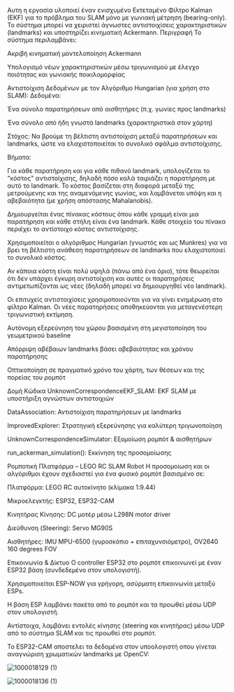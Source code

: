 Αυτη η εργασία υλοποιεί έναν ενισχυμένο Εκτεταμένο Φίλτρο Kalman (EKF) για το πρόβλημα του SLAM μόνο με γωνιακή μέτρηση (bearing-only). Το σύστημα μπορεί να χειριστεί άγνωστες αντιστοιχίσεις χαρακτηριστικών (landmarks) και υποστηρίζει κινηματική Ackermann.
Περιγραφή
Το σύστημα περιλαμβάνει:

Ακριβή κινηματική μοντελοποίηση Ackermann

Υπολογισμό νέων χαρακτηριστικών μέσω τριγωνισμού με έλεγχο ποιότητας και γωνιακής ποικιλομορφίας

Αντιστοίχιση Δεδομένων με τον Αλγόριθμο Hungarian (για χρήση στο SLAM):
  Δεδομένα:
  
  Ένα σύνολο παρατηρήσεων από αισθητήρες (π.χ. γωνίες προς landmarks)
  
  Ένα σύνολο από ήδη γνωστά landmarks (χαρακτηριστικά στον χάρτη)
  
  Στόχος:
  Να βρούμε τη βέλτιστη αντιστοίχιση μεταξύ παρατηρήσεων και landmarks, ώστε να ελαχιστοποιείται το συνολικό σφάλμα αντιστοίχισης.
  
  Βήματα:
  
  Για κάθε παρατήρηση και για κάθε πιθανό landmark, υπολογίζεται το "κόστος" αντιστοίχισης, δηλαδή πόσο καλά ταιριάζει η παρατήρηση με αυτό το landmark. Το κόστος    βασίζεται στη διαφορά μεταξύ της μετρούμενης και της αναμενόμενης γωνίας, και λαμβάνεται υπόψη και η αβεβαιότητα (με χρήση απόστασης Mahalanobis).
  
  Δημιουργείται ένας πίνακας κόστους όπου κάθε γραμμή είναι μια παρατήρηση και κάθε στήλη είναι ένα landmark. Κάθε στοιχείο του πίνακα περιέχει το αντίστοιχο         κόστος αντιστοίχισης.
  
  Χρησιμοποιείται ο αλγόριθμος Hungarian (γνωστός και ως Munkres) για να βρει τη βέλτιστη ανάθεση παρατηρήσεων σε landmarks που ελαχιστοποιεί το συνολικό κόστος.
  
  Αν κάποια κόστη είναι πολύ υψηλά (πάνω από ένα όριο), τότε θεωρείται ότι δεν υπάρχει έγκυρη αντιστοίχιση και αυτές οι παρατηρήσεις αντιμετωπίζονται ως νέες         (δηλαδή μπορεί να δημιουργηθεί νέο landmark).
  
  Οι επιτυχείς αντιστοιχίσεις χρησιμοποιούνται για να γίνει ενημέρωση στο φίλτρο Kalman. Οι νέες παρατηρήσεις αποθηκεύονται για μεταγενέστερη τριγωνιστική εκτίμηση.


Αυτόνομη εξερεύνηση του χώρου βασισμένη στη μεγιστοποίηση του γεωμετρικού baseline

Απόρριψη αβέβαιων landmarks βάσει αβεβαιότητας και χρόνου παρατήρησης

Οπτικοποίηση σε πραγματικό χρόνο του χάρτη, των θέσεων και της πορείας του ρομπότ

Δομή Κώδικα
UnknownCorrespondenceEKF_SLAM: EKF SLAM με υποστήριξη αγνώστων αντιστοιχιών

DataAssociation: Αντιστοίχιση παρατηρήσεων με landmarks

ImprovedExplorer: Στρατηγική εξερεύνησης για καλύτερη τριγωνοποίηση

UnknownCorrespondenceSimulator: Εξομοίωση ρομπότ & αισθητήρων

run_ackerman_simulation(): Εκκίνηση της προσομοίωσης

Ρομποτική Πλατφόρμα – LEGO RC SLAM Robot
Η προσομοίωση και οι αλγόριθμοι έχουν σχεδιαστεί για ένα φυσικό ρομπότ βασισμένο σε:

Πλατφόρμα: LEGO RC αυτοκίνητο (κλίμακα 1:9.44)

Μικροελεγκτής: ESP32, ESP32-CAM

Κινητήρας Κίνησης: DC μοτέρ μέσω L298N motor driver

Διεύθυνση (Steering): Servo MG90S

Αισθητήρες: IMU MPU-6500 (γυροσκόπιο + επιταχυνσιόμετρο), OV2640 160 degrees FOV

Επικοινωνία & Δίκτυο
Ο controller ESP32 στο ρομπότ επικοινωνεί με έναν ESP32 βάση (συνδεδεμένο στον υπολογιστή).

Χρησιμοποιείται ESP-NOW για γρήγορη, ασύρματη επικοινωνία μεταξύ ESPs.

Η βάση ESP λαμβάνει πακέτα από το ρομπότ και τα προωθεί μέσω UDP στον υπολογιστή.

Αντίστοιχα, λαμβάνει εντολές κίνησης (steering και κινητήρας) μέσω UDP από το σύστημα SLAM και τις προωθεί στο ρομπότ.

Το ESP32-CAM αποστελει τα δεδομένα στον υποολογιστή οπου γίνεται αναγνώριση χρωματικών landmarks με OpenCV:

![1000018129 (1)](https://github.com/user-attachments/assets/819c21e9-a6ba-4108-8b49-b3034d4162f3)


![1000018136 (1)](https://github.com/user-attachments/assets/d6b1a283-cce6-4f47-9b8e-5d3a1116325f)


